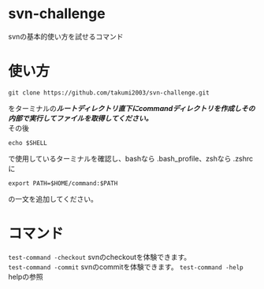 # svn-challenge
svnの基本的使い方を試せるコマンド

# 使い方

`git clone https://github.com/takumi2003/svn-challenge.git`

をターミナルの***ルートディレクトリ直下にcommandディレクトリを作成しその内部で実行してファイルを取得してください。***  
その後

`echo $SHELL`

で使用しているターミナルを確認し、bashなら .bash_profile、zshなら .zshrcに  

`export PATH=$HOME/command:$PATH`

の一文を追加してください。

# コマンド
`test-command -checkout`
svnのcheckoutを体験できます。  
`test-command -commit`
svnのcommitを体験できます。
`test-command -help`
helpの参照
